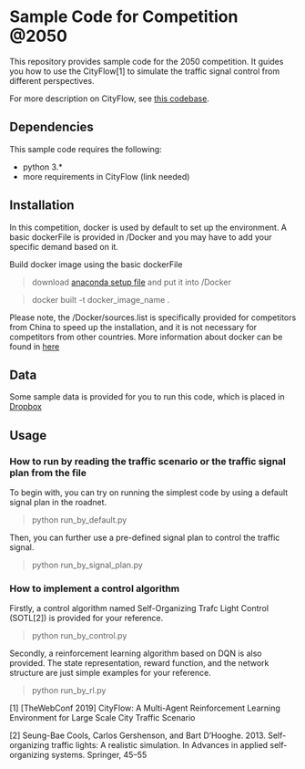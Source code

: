 # Sample Code for Competition @2050
This repository provides sample code for the 2050 competition. It guides you how to use the CityFlow[1]
to simulate the traffic signal control from different perspectives. 

For more description on CityFlow, see [this codebase](https://github.com/zxsRambo/competition).


## Dependencies
This sample code requires the following:
- python 3.*
- more requirements in CityFlow (link needed)

## Installation
In this competition, docker is used by default to set up the environment. A basic dockerFile is provided
in /Docker and you may have to add your specific demand based on it. 

Build docker image using the basic dockerFile
> download [anaconda setup file](https://repo.continuum.io/archive/Anaconda3-5.2.0-Linux-x86_64.sh) and put it into /Docker

> docker built -t docker_image_name .

Please note, the /Docker/sources.list is specifically provided for competitors from China to speed up the installation, and it is not necessary for competitors from other countries. 
More information about docker can be found in [here](https://docs.docker.com/get-started/)

## Data
Some sample data is provided for you to run this code, which is placed in [Dropbox](https://www.dropbox.com/sh/faqz5aslun1ht9d/AAC5f0B7KuGtuejon8Y8Dgrpa?dl=0)

## Usage
### How to run by reading the traffic scenario or the traffic signal plan from the file
To begin with, you can try on running the simplest code by using a default signal plan in the roadnet.
> python run_by_default.py

Then, you can further use a pre-defined signal plan to control the traffic signal.
> python run_by_signal_plan.py

### How to implement a control algorithm
Firstly, a control algorithm named Self-Organizing Trafc Light Control (SOTL[2]) is provided for your reference.

> python run_by_control.py

Secondly, a reinforcement learning algorithm based on DQN is also provided. The state representation, reward function,
and the network structure are just simple examples for your reference. 

> python run_by_rl.py

[1] [TheWebConf 2019] CityFlow: A Multi-Agent Reinforcement Learning Environment for Large Scale City Traffic Scenario

[2] Seung-Bae Cools, Carlos Gershenson, and Bart D’Hooghe. 2013. Self-organizing traffic lights: A realistic simulation. In Advances in applied self-organizing systems. Springer, 45–55
